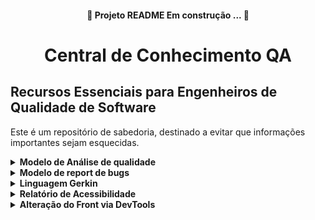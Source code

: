 <h4 align="center">
 🚧 Projeto README Em construção ... 🚧</h4>

<h1 align="center">Central de Conhecimento QA</h1>

## Recursos Essenciais para Engenheiros de Qualidade de Software 

<p> Este é um repositório de sabedoria, destinado a evitar que informações importantes sejam esquecidas.</p>

<details>
 <summary><strong>Modelo de Análise de qualidade</strong></summary>

   [Clique aqui para baixar o relatório](https://github.com/sarahdfweb/especializacao_testes_software/blob/main/Bug%20Report%20-%20Modelo%20Preenchido%20(1).docx) &#x1f4be;
</details>

<details>
 <summary><strong>Modelo de report de bugs</strong></summary>

   [Clique aqui para baixar o Modelo](https://github.com/sarahdfweb/especializacao_testes_software/blob/main/Bug%20Report%20-%20Modelo%20Preenchido%20(1).docx) &#x1f4be;
</details>
  
<details>
  <summary><strong>Linguagem Gerkin</strong></summary>
  
  
BDD significa "Behavior-Driven Development" (Desenvolvimento Orientado a Comportamento, em português). 
É uma abordagem de desenvolvimento de software que visa integrar a colaboração entre desenvolvedores, gerentes de produtos e partes interessadas (stakeholders) por meio da linguagem natural e de cenários que descrevem o comportamento esperado do sistema.
No BDD, as especificações do sistema são escritas em uma linguagem que é compreensível tanto para desenvolvedores quanto para não desenvolvedores. Essas especificações são então usadas para guiar o desenvolvimento e criar testes automatizados que validam o comportamento do sistema.
Um framework popular para BDD é o Cucumber, que permite escrever testes em uma linguagem natural, como o inglês, e automatizá-los para verificar se o sistema está se comportando conforme esperado.
Em resumo, o BDD enfatiza a comunicação, colaboração e clareza na definição do comportamento do software, ajudando as equipes a criar sistemas que atendam às necessidades reais dos usuários e partes interessadas.
 
<img src="https://github.com/sarahdfweb/especializacao_testes_software/assets/87348787/4d434239-762a-40cd-9224-4126b0eef476" style="width: 300px; height: auto;" alt="Imagem de exemplo">

Por que usar BDD?

*	Melhora a comunicação entre desenvolvedores e profissionais de negócios; 
*	Assegura que toda a equipe esteja focada em entregar o necessário para alcançar seus objetivos; 
*	DevTeam como dono da solução, pois o time prover a solução técnica; 
* Acelera a criação dos testes automatizados; 
*	Documentação viva.
> Usos do BDD Podemos dividir o uso do BDD em duas grandes partes: 
* 1- Como uma linguagem ubíqua para ilustrar o comportamento do usuário na aplicação; 
* 2 - Como base para automação de testes, garantindo que a aplicação funcione como previsto por todos; Juntando essas duas partes temos uma documentação viva, que não só explica o comportamento do software, mas também executa testes, documenta código e auxilia na homologação.

BDD -Gherkin 
O vocabulário comum em BDD é o Gherkin. 
Gherkin é uma linguagem que foi criada especialmente para descrições de comportamento. Remove detalhes da lógica de programação e foca no comportamento que uma funcionalidade deve ter. Um arquivo Gherkin contém: 
* Título da funcionalidade; 
* Descrição da funcionalidade; 
* Cenários, que descrevem uma interação do usuário; 
* Prérequisitos (Dado); 
* Ações (Quando) 
* Resultado esperado (Então).

Importante! 
Gherkin não é caso de teste! 
O Gherkin deve prever uma ação de comportamento de forma declarativa e não imperativa como no caso de teste; 
Deve dar uma visão de cenários, conciso e direto ao ponto: 
Ex.: Cenário: Buscar por “Qualidade” no Google
> Imperativo: (ERRADO)
Dado que eu abra o navegador E acesse o google.com E clicar no campo “search” Quando eu digitar pela palavra “Qualidade” E clicar no botão “buscar” Então deve exibir a lista com os resultados

> Declarativo:
Dado que eu acesse o google Quando eu buscar pela palavra “Qualidade” Então deve exibir a lista com os resultados 

![image](https://github.com/sarahdfweb/especializacao_testes_software/assets/87348787/7680c6f7-ec95-4ded-a60e-1052f1acf9a3)

Ferramentas para o Gherkin 
Dependendo da linguagem de programação ou framework de automação de testes, algumas ferramentas podem auxiliar no padrão de escrita e até gerando steps automaticamente.

![image](https://github.com/sarahdfweb/especializacao_testes_software/assets/87348787/6028356f-bd8d-41a7-a49e-cb1d8b16cb99)

Modelos de cenário 

![image](https://github.com/sarahdfweb/especializacao_testes_software/assets/87348787/348e6c96-cfa0-4744-af37-34c1028df311)

 
```
Funcionalidade: Anexar novo arquivo

 Contexto: Dado que eu acesse a página de Lista de Anexos

            Esquema do Cenário: 1 - Adicionar Arquivo

            Quando eu clicar em adicionar um novo arquivo
            Então deve ser exibido na lista de anexos 
           
```

![image](https://github.com/sarahdfweb/especializacao_testes_software/assets/87348787/0c23d31c-a6d4-4740-911a-d019dd951efc)

``` 
Funcionalidade: Cadastro de Múltiplos Usuários

Contexto: Na tela de cadastro de usuário

Esquema do cenário: Autenticar múltiplos usuários

Quando preencher os seguintes campos para múltiplos usuários:
  | Nome               | CPF             | RG       | Data de Nascimento  | Código SSP | Email                      |
  |--------------------|-----------------|----------|---------------------|------------|--------------------------- |
  | João da Silva      | 123.456.789-00  | 98765432 | 01/01/1990          | 123456     | joao.silva@example.com     |
  | Maria Oliveira     | 987.654.321-00  | 12345678 | 02/02/1985          | 654321     | maria.oliveira@example.com |
  | José Santos        | 456.789.123-00  | 54321678 | 03/03/1980          | 789123     | jose.santos@example.com    |

E marcar o checkpoint como "Sim" para cada usuário,
E selecionar a opção "Auxiliar" no seletor para cada usuário,
E clicar em salvar para cada usuário,
Então o sistema deverá salvar os novos cadastros de múltiplos usuários

```
Então o sistema deverá salvar os novos cadastros de múltiplos usuários
</details>

<details>
  <summary><strong>Relatório de Acessibilidade</strong></summary>
  
  O Relatório de Acessibilidade oferece uma visão detalhada sobre a acessibilidade de um software ou aplicação, destacando sua capacidade de ser utilizado por todos os usuários, independentemente de suas habilidades ou necessidades especiais.

  Os testes de acessibilidade são fundamentais para garantir que o software atenda a uma ampla gama de usuários, incluindo aqueles com deficiências visuais, auditivas, motoras, cognitivas, entre outras. Esses testes visam identificar e corrigir possíveis barreiras que possam dificultar ou impedir o acesso e a utilização do software.

  No processo de teste de acessibilidade, são avaliados diversos aspectos, como a navegabilidade por meio do teclado, o suporte a tecnologias assistivas, como leitores de tela, o contraste de cores e a legibilidade de texto, legendagem e transcrição de conteúdo de áudio, tempo suficiente para interação e resposta, e a clareza na interface do usuário.

  Além de garantir conformidade com diretrizes de acessibilidade, como as Diretrizes de Acessibilidade para Conteúdo da Web (WCAG), os testes de acessibilidade são essenciais para promover a inclusão e a igualdade de acesso à tecnologia.

  [Clique aqui para baixar o relatório](https://github.com/sarahdfweb/especializacao_testes_software/blob/main/Relatorio_Acessibilidade%20(1).docx) &#x1f4be;
</details>

<details>
 <summary><strong>Alteração do Front via DevTools</strong></summary>

   Clique no link abaixo para baixar o front alterado:

  [Baixar Alteracao_Devtools (1) (1).docx](https://github.com/sarahdfweb/especializacao_testes_software/files/14173555/Alteracao_Devtools.1.1.docx) &#x1f4be;
</details>

